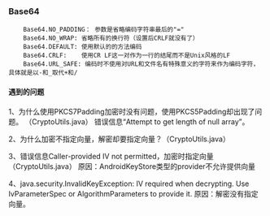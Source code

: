 ### Base64
        Base64.NO_PADDING： 参数是省略编码字符串最后的"="
        Base64.NO_WRAP: 省略所有的换行符（设置后CRLF就没有了）    
        Base64.DEFAULT: 使用默认的的方法编码
        Base64.CRLF:    使用CR LF这一对作为一行的结尾而不是Unix风格的LF
        Base64.URL_SAFE: 编码时不使用对URL和文件名有特殊意义的字符来作为编码字符，具体就是以-和_取代+和/    

#### 遇到的问题

1、为什么使用PKCS7Padding加密时没有问题，使用PKCS5Padding却出现了问题。  （CryptoUtils.java）
   错误信息“Attempt to get length of null array”。

2、为什么加密不指定向量，解密却要指定向量？（CryptoUtils.java）

3、错误信息Caller-provided IV not permitted，加密时指定向量（CryptoUtils.java）
  原因：AndroidKeyStore类型的provider不允许提供向量

4、java.security.InvalidKeyException: IV required when decrypting. Use IvParameterSpec or AlgorithmParameters to provide it.
  原因：解密没有指定向量。